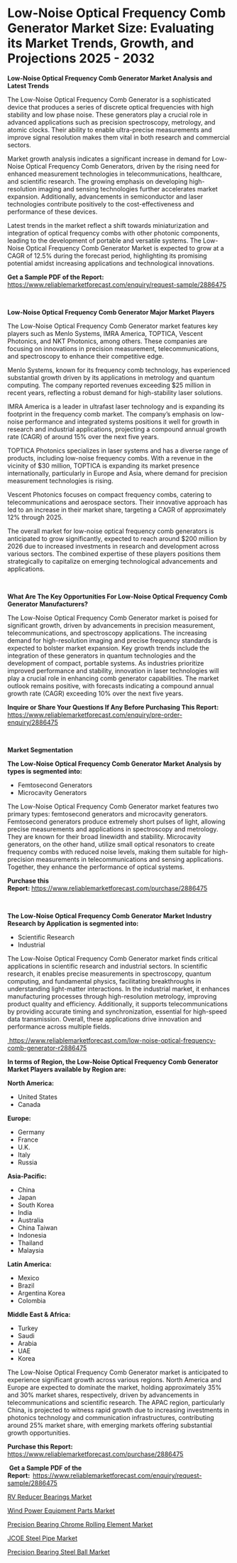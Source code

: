 <p><h1>Low-Noise Optical Frequency Comb Generator Market Size: Evaluating its Market Trends, Growth, and Projections 2025 - 2032</h1></p><p><strong>Low-Noise Optical Frequency Comb Generator Market Analysis and Latest Trends</strong></p>
<p><p>The Low-Noise Optical Frequency Comb Generator is a sophisticated device that produces a series of discrete optical frequencies with high stability and low phase noise. These generators play a crucial role in advanced applications such as precision spectroscopy, metrology, and atomic clocks. Their ability to enable ultra-precise measurements and improve signal resolution makes them vital in both research and commercial sectors.</p><p>Market growth analysis indicates a significant increase in demand for Low-Noise Optical Frequency Comb Generators, driven by the rising need for enhanced measurement technologies in telecommunications, healthcare, and scientific research. The growing emphasis on developing high-resolution imaging and sensing technologies further accelerates market expansion. Additionally, advancements in semiconductor and laser technologies contribute positively to the cost-effectiveness and performance of these devices.</p><p>Latest trends in the market reflect a shift towards miniaturization and integration of optical frequency combs with other photonic components, leading to the development of portable and versatile systems. The Low-Noise Optical Frequency Comb Generator Market is expected to grow at a CAGR of 12.5% during the forecast period, highlighting its promising potential amidst increasing applications and technological innovations.</p></p>
<p><strong>Get a Sample PDF of the Report:&nbsp;</strong> <a href="https://www.reliablemarketforecast.com/enquiry/request-sample/2886475?utm_campaign=1167&utm_medium=2&utm_source=Github&utm_content=ia&utm_term=13032025&utm_id=low-noise-optical-frequency-comb-generator">https://www.reliablemarketforecast.com/enquiry/request-sample/2886475</a></p>
<p>&nbsp;</p>
<p><strong>Low-Noise Optical Frequency Comb Generator Major Market Players</strong></p>
<p><p>The Low-Noise Optical Frequency Comb Generator market features key players such as Menlo Systems, IMRA America, TOPTICA, Vescent Photonics, and NKT Photonics, among others. These companies are focusing on innovations in precision measurement, telecommunications, and spectroscopy to enhance their competitive edge.</p><p>Menlo Systems, known for its frequency comb technology, has experienced substantial growth driven by its applications in metrology and quantum computing. The company reported revenues exceeding $25 million in recent years, reflecting a robust demand for high-stability laser solutions.</p><p>IMRA America is a leader in ultrafast laser technology and is expanding its footprint in the frequency comb market. The company’s emphasis on low-noise performance and integrated systems positions it well for growth in research and industrial applications, projecting a compound annual growth rate (CAGR) of around 15% over the next five years.</p><p>TOPTICA Photonics specializes in laser systems and has a diverse range of products, including low-noise frequency combs. With a revenue in the vicinity of $30 million, TOPTICA is expanding its market presence internationally, particularly in Europe and Asia, where demand for precision measurement technologies is rising.</p><p>Vescent Photonics focuses on compact frequency combs, catering to telecommunications and aerospace sectors. Their innovative approach has led to an increase in their market share, targeting a CAGR of approximately 12% through 2025.</p><p>The overall market for low-noise optical frequency comb generators is anticipated to grow significantly, expected to reach around $200 million by 2026 due to increased investments in research and development across various sectors. The combined expertise of these players positions them strategically to capitalize on emerging technological advancements and applications.</p></p>
<p>&nbsp;</p>
<p><strong>What Are The Key Opportunities For Low-Noise Optical Frequency Comb Generator Manufacturers?</strong></p>
<p><p>The Low-Noise Optical Frequency Comb Generator market is poised for significant growth, driven by advancements in precision measurement, telecommunications, and spectroscopy applications. The increasing demand for high-resolution imaging and precise frequency standards is expected to bolster market expansion. Key growth trends include the integration of these generators in quantum technologies and the development of compact, portable systems. As industries prioritize improved performance and stability, innovation in laser technologies will play a crucial role in enhancing comb generator capabilities. The market outlook remains positive, with forecasts indicating a compound annual growth rate (CAGR) exceeding 10% over the next five years.</p></p>
<p><strong>Inquire or Share Your Questions If Any Before Purchasing This Report:</strong> <a href="https://www.reliablemarketforecast.com/enquiry/pre-order-enquiry/2886475?utm_campaign=1167&utm_medium=2&utm_source=Github&utm_content=ia&utm_term=13032025&utm_id=low-noise-optical-frequency-comb-generator">https://www.reliablemarketforecast.com/enquiry/pre-order-enquiry/2886475</a></p>
<p>&nbsp;</p>
<p><strong>Market Segmentation</strong></p>
<p><strong>The Low-Noise Optical Frequency Comb Generator Market Analysis by types is segmented into:</strong></p>
<p><ul><li>Femtosecond Generators</li><li>Microcavity Generators</li></ul></p>
<p><p>The Low-Noise Optical Frequency Comb Generator market features two primary types: femtosecond generators and microcavity generators. Femtosecond generators produce extremely short pulses of light, allowing precise measurements and applications in spectroscopy and metrology. They are known for their broad linewidth and stability. Microcavity generators, on the other hand, utilize small optical resonators to create frequency combs with reduced noise levels, making them suitable for high-precision measurements in telecommunications and sensing applications. Together, they enhance the performance of optical systems.</p></p>
<p><strong>Purchase this Report:&nbsp;</strong><a href="https://www.reliablemarketforecast.com/purchase/2886475?utm_campaign=1167&utm_medium=2&utm_source=Github&utm_content=ia&utm_term=13032025&utm_id=low-noise-optical-frequency-comb-generator">https://www.reliablemarketforecast.com/purchase/2886475</a></p>
<p>&nbsp;</p>
<p><strong>The Low-Noise Optical Frequency Comb Generator Market Industry Research by Application is segmented into:</strong></p>
<p><ul><li>Scientific Research</li><li>Industrial</li></ul></p>
<p><p>The Low-Noise Optical Frequency Comb Generator market finds critical applications in scientific research and industrial sectors. In scientific research, it enables precise measurements in spectroscopy, quantum computing, and fundamental physics, facilitating breakthroughs in understanding light-matter interactions. In the industrial market, it enhances manufacturing processes through high-resolution metrology, improving product quality and efficiency. Additionally, it supports telecommunications by providing accurate timing and synchronization, essential for high-speed data transmission. Overall, these applications drive innovation and performance across multiple fields.</p></p>
<p><a href="https://www.reliablemarketforecast.com/low-noise-optical-frequency-comb-generator-r2886475?utm_campaign=1167&utm_medium=2&utm_source=Github&utm_content=ia&utm_term=13032025&utm_id=low-noise-optical-frequency-comb-generator">&nbsp;https://www.reliablemarketforecast.com/low-noise-optical-frequency-comb-generator-r2886475</a></p>
<p><strong>In terms of Region, the Low-Noise Optical Frequency Comb Generator Market Players available by Region are:</strong></p>
<p>
    <p> <strong> North America: </strong>
        <ul>
            <li>United States</li>
            <li>Canada</li>
        </ul>
        </p> 
    <p> <strong> Europe: </strong>
        <ul>
            <li>Germany</li>
            <li>France</li>
            <li>U.K.</li>
            <li>Italy</li>
            <li>Russia</li>
        </ul>
        </p> 
    <p> <strong> Asia-Pacific: </strong>
        <ul>
            <li>China</li>
            <li>Japan</li>
            <li>South Korea</li>
            <li>India</li>
            <li>Australia</li>
            <li>China Taiwan</li>
            <li>Indonesia</li>
            <li>Thailand</li>
            <li>Malaysia</li>
        </ul>
        </p> 
    <p> <strong> Latin America: </strong>
        <ul>
            <li>Mexico</li>
            <li>Brazil</li>
            <li>Argentina Korea</li>
            <li>Colombia</li>
        </ul>
        </p> 
    <p> <strong> Middle East & Africa: </strong>
        <ul>
            <li>Turkey</li>
            <li>Saudi</li>
            <li>Arabia</li>
            <li>UAE</li>
            <li>Korea</li>
        </ul>
    </p>
    </p>
<p><p>The Low-Noise Optical Frequency Comb Generator market is anticipated to experience significant growth across various regions. North America and Europe are expected to dominate the market, holding approximately 35% and 30% market shares, respectively, driven by advancements in telecommunications and scientific research. The APAC region, particularly China, is projected to witness rapid growth due to increasing investments in photonics technology and communication infrastructures, contributing around 25% market share, with emerging markets offering substantial growth opportunities.</p></p>
<p><strong>Purchase this Report: </strong><a href="https://www.reliablemarketforecast.com/purchase/2886475?utm_campaign=1167&utm_medium=2&utm_source=Github&utm_content=ia&utm_term=13032025&utm_id=low-noise-optical-frequency-comb-generator">https://www.reliablemarketforecast.com/purchase/2886475</a></p>
<p>&nbsp;<strong>Get a Sample PDF of the Report:&nbsp;&nbsp;</strong><a href="https://www.reliablemarketforecast.com/enquiry/request-sample/2886475?utm_campaign=1167&utm_medium=2&utm_source=Github&utm_content=ia&utm_term=13032025&utm_id=low-noise-optical-frequency-comb-generator">https://www.reliablemarketforecast.com/enquiry/request-sample/2886475</a></p>
<p><strong></strong></p>
<p><p><a href="https://github.com/thatejanet4y/Market-Research-Report-List-1/blob/main/rv-reducer-bearings-market.md?utm_campaign=1167&utm_medium=2&utm_source=Github&utm_content=ia&utm_term=13032025&utm_id=low-noise-optical-frequency-comb-generator">RV Reducer Bearings Market</a></p><p><a href="https://github.com/hiwanatalak/Market-Research-Report-List-1/blob/main/wind-power-equipment-parts-market.md?utm_campaign=1167&utm_medium=2&utm_source=Github&utm_content=ia&utm_term=13032025&utm_id=low-noise-optical-frequency-comb-generator">Wind Power Equipment Parts Market</a></p><p><a href="https://github.com/guneycigdem35/Market-Research-Report-List-5/blob/main/precision-bearing-chrome-rolling-element-market.md?utm_campaign=1167&utm_medium=2&utm_source=Github&utm_content=ia&utm_term=13032025&utm_id=low-noise-optical-frequency-comb-generator">Precision Bearing Chrome Rolling Element Market</a></p><p><a href="https://github.com/mukaithaisia/Market-Research-Report-List-1/blob/main/jcoe-steel-pipe-market.md?utm_campaign=1167&utm_medium=2&utm_source=Github&utm_content=ia&utm_term=13032025&utm_id=low-noise-optical-frequency-comb-generator">JCOE Steel Pipe Market</a></p><p><a href="https://github.com/langolaskark/Market-Research-Report-List-1/blob/main/precision-bearing-steel-ball-market.md?utm_campaign=1167&utm_medium=2&utm_source=Github&utm_content=ia&utm_term=13032025&utm_id=low-noise-optical-frequency-comb-generator">Precision Bearing Steel Ball Market</a></p></p>